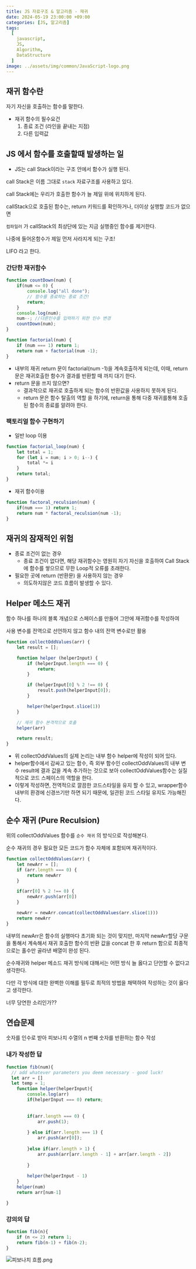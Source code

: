 ```yaml
---
title: JS 자료구조 & 알고리즘 - 재귀
date: 2024-05-19 23:00:00 +09:00
categories: [JS, 알고리즘]
tags:
  [
    javascript,
    JS,
    Algorithm,
    DataStructure
  ]
image: ../assets/img/common/JavaScript-logo.png
---
```

## 재귀 함수란

자기 자신을 호출하는 함수를 말한다.

- 재귀 함수의 필수요건
    1. 종료 조건 (라인을 끝내는 지점)
    2. 다른 입력값

## JS 에서 함수를 호출할때 발생하는 일

- JS는 call Stack이라는 구조 안에서 함수가 실행 된다.

call Stack은 이름 그대로 `stack` 자료구조를 사용하고 있다.

call Stack에는 우리가 호출한 함수가 늘 제일 위에 위치하게 된다.

callStack으로 호출된 함수는, return 키워드를 확인하거나, 더이상 실행할 코드가 없으면 

`컴파일러` 가 callStack의 최상단에 있는 지금 실행중인 함수를 제거한다.

나중에 들어온함수가 제일 먼저 사라지게 되는 구조!

LIFO 라고 한다.

### 간단한 재귀함수

```jsx
function countDown(num) {
	if(num <= 0) {
		console.log("all done");
		// 함수를 종료하는 종료 조건!
		return;
	}
	console.log(num);
	num--; //다른인수를 입력하기 위한 인수 변경
	countDown(num);
}
```

```jsx
function factorial(num) {
    if (num === 1) return 1;
    return num + factorial(num -1);
}
```

- 내부의 재귀 return 문이 factorial(num -1)을 계속호출하게 되는데, 이때, return문은  재귀호출한 함수가 결과를 반환할 때 까지 대기 한다.
- return 문을 쓰지 않으면?
    - 결과적으로 재귀로 호출하게 되는 함수의 반환값을 사용하지 못하게 된다.
    - return 문은 함수 탈출의 역할 을 하기에, return을 통해 다중 재귀를통해 호출된 함수의 종료를 알려야 한다.

### 팩토리얼 함수 구현하기

- 일반 loop 이용

```jsx
function factorial_loop(num) {
	let total = 1;
	for (let i = num; i > 0; i--) {
		total *= i
	}
	return total;
}
```

- 재귀 함수이용

```jsx
function factoral_reculsion(num) {
	if(num === 1) return 1;
	return num * factoral_reculsion(num -1);
}
```

## 재귀의 잠재적인 위험

- 종료 조건이 없는 경우
    - 종료 조건이 없다면, 해당 재귀함수는 영원히 자기 자신을 호출하여 Call Stack에 함수를 쌓으므로 무한 Loop적 오류를 초래한다.
- 필요한 곳에 return (반환문) 을 사용하지 않는 경우
    - 의도하지않은 코드 흐름이 발생할 수 있다.

## Helper 메소드 재귀

함수 하나를 하나의 블록 개념으로 스페이스를 만들어 그안에 재귀함수를 작성하여

사용 변수를 전역으로 선언하지 않고 함수 내의 전역 변수로만 활용

```jsx
function collectOddValues(arr) {
    let result = [];

    function helper (helperInput) {
        if (helperInput.length === 0) {
            return;
        }

        if (helperInput[0] % 2 !== 0) {
            result.push(helperInput[0]);
        }

        helper(helperInput.slice(1))
    }

    // 재귀 함수 본격적으로 호출
    helper(arr)

    return result;
}
```

- 위 collectOddValues의 실제 논리는 내부 함수 helper에 작성이 되어 있다.
- helper함수에서 감싸고 있는 함수, 즉 외부 함수인 collectOddValues의 내부 변수 result에 결과 값을 계속 추가하는 것으로 보아 collectOddValues함수는 실질적으로 코드 스페이스의 역할을 한다.
- 이렇게 작성하면, 전역적으로 깔끔한 코드스타일을 유지 할 수 있고, wrapper함수내부의 환경에 신경쓰기만 하면 되기 때문에, 일관된 코드 스타일 유지도 가능해진다.

## 순수 재귀 (Pure Reculsion)

위의 collectOddValues 함수를 `순수 재귀` 의 방식으로 작성해본다.

순수 재귀의 경우 필요한 모든 코드가 함수 자체에 포함되며 재귀적이다.

```jsx
function collectOddValues(arr) {
    let newArr = [];
    if (arr.length === 0) {
        return newArr
    }

    if(arr[0] % 2 !== 0) {
        newArr.push(arr[0])
    }

    newArr = newArr.concat(collectOddValues(arr.slice(1)))
    return newArr
}
```

내부의 newArr은 함수의 실행마다 초기화 되는 것이 맞지만, 마지막 newArr할당 구문을 통해서 계속해서 재귀 호출한 함수의 반환 값을 concat 한 후 return 함으로 최종적으로는 홀수만 골라낸 배열이 완성 된다.

순수재귀와 helper 메소드 재귀 방식에 대해서는 어떤 방식 늘 옳다고 단언할 수 없다고 생각한다.

다만 각 방식에 대한 완벽한 이해를 필두로 최적의 방법을 채택하여 작성하는 것이 옳다고 생각한다.

너무 당연한 소리인가??

## 연습문제

숫자를 인수로 받아 피보나치 수열의 n 번째 숫자를 반환하는 함수 작성

### 내가 작성한 답

```jsx
function fib(num){
  // add whatever parameters you deem necessary - good luck! 
  let arr = []
  let temp = 1;
    function helper(helperInput){
        console.log(arr)
        if(helperInput === 0) return;
        
     
        if(arr.length === 0) {
            arr.push(1);
            
        } else if(arr.length === 1) {
            arr.push(arr[0]);
            
        }else if(arr.length > 1) {
            arr.push(arr[arr.length - 1] + arr[arr.length - 2])
            
        }
        
        helper(helperInput - 1)
    }
    helper(num)
    return arr[num-1]

}
```

### 강의의 답

```jsx
function fib(n){
    if (n <= 2) return 1;
    return fib(n-1) + fib(n-2);
}
```

![피보나치 흐름.png](../assets/img/post/2024/05/19/피보나치%20흐름.png)